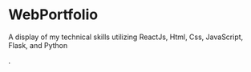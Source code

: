 # WebPortfolio
A display of my technical skills utilizing ReactJs, Html, Css, JavaScript, Flask, and Python

.
